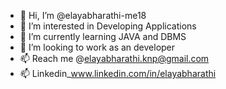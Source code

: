 - 👋 Hi, I’m @elayabharathi-me18
- 👀 I’m interested in Developing Applications
- 🌱 I’m currently learning JAVA and DBMS
- 💞️ I’m looking to work as an developer
- 📫 Reach me @elayabharathi.knp@gmail.com
- 📫 Linkedin_www.linkedin.com/in/elayabharathi


